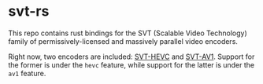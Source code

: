 # svt-rs

This repo contains rust bindings for the SVT (Scalable Video Technology) family of permissively-licensed and massively parallel video encoders. 

Right now, two encoders are included: [SVT-HEVC](https://github.com/OpenVisualCloud/SVT-HEVC) and [SVT-AV1](https://gitlab.com/AOMediaCodec/SVT-AV1). Support for the former is under the `hevc` feature, while support for the latter is under the `av1` feature.

